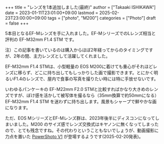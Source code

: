 +++
title = "レンズを1本追加しました(最終)"
author = ["Takaaki ISHIKAWA"]
date = 2023-01-11T23:01:00+09:00
lastmod = 2025-02-23T23:00:00+09:00
tags = ["photo", "M200"]
categories = ["Photo"]
draft = false
+++

5本目となるEF-Mレンズを手に入れました。EF-MシリーズでのLレンズ相当と評判の EF-M32mm F1.4 STM です。

注）この記事を書いているのは購入からほぼ2年経ってからのタイミングですが、2年の間、主力レンズとして活躍してくれました。

EF-M32mm F1.4 STMは、小型軽量の EOS M200に着けても重心がそれほどレンズに移らず、どこに持ち出してもしっかりした画で撮影できます。とにかく明るいF1.4のレンズで、屋内で食事の写真を撮りたい時には特に手放せないです。

いわゆるパンケーキの EF-M22mm F2.0 STMと比較すればかなり大きめのレンズですが、ぼけ感を活かして被写体を撮るなら（35mm換算で約50mmになる）EF-M32mm F1.4 STM を迷わずに持ち出します。風景もシャープで鮮やかな画になります。

ただ、EOS MシリーズとEF-Mレンズ群は、2023年後半にディスコンになってしまいました。M200 のサイズ感でレンズ交換式はキヤノンに無くなってしまったので、とても残念ですね。その代わりということもないでしょうが、動画撮影に力点を置いた [PowerShoto V1](https://personal.canon.jp/product/compact-digital-camera/powershot/v1) が登場するようです(2025-02-20発表)。
